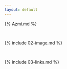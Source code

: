 ```yaml
---
layout: default
---
```


{% Azmi.md %}

<br>

{% include 02-image.md %}

<br>

{% include 03-links.md %}

